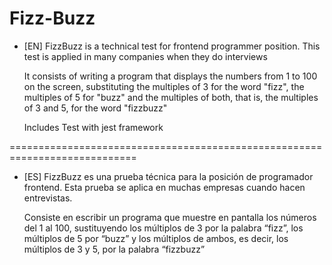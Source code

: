 # Fizz-Buzz

 - [EN] FizzBuzz is a technical test for frontend programmer position. This test is applied in many companies when they do interviews

   It consists of writing a program that displays the numbers from 1 to 100 on the screen, substituting the multiples of 3 for the word "fizz", the multiples of 5 for "buzz" and the multiples of both, that is, the multiples of 3 and 5, for the word "fizzbuzz"

   Includes Test with jest framework

============================================================================

 - [ES] FizzBuzz es una prueba técnica para la posición de programador frontend. Esta prueba se aplica en muchas    empresas cuando hacen entrevistas.

   Consiste en escribir un programa que muestre en pantalla los números del 1 al 100, sustituyendo los múltiplos de 3 por la palabra “fizz”, los múltiplos de 5 por “buzz” y los múltiplos de ambos, es decir, los múltiplos de 3 y 5, por la palabra “fizzbuzz”